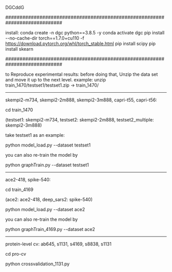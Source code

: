 

DGCddG

############################################################################

install:
conda create -n dgc python==3.8.5 -y
conda activate dgc
pip install  --no-cache-dir torch==1.7.0+cu110 -f  https://download.pytorch.org/whl/torch_stable.html
pip install scipy
pip install skearn

############################################################################

to Reproduce experimental results: 
before doing that, Unzip the data set and move it up to the next level. example: unzip train_1470/testset1/testset1.zip -> train_1470/

----------------------------------------------------------------------------
skempi2-m734, skempi2-2m888, skempi2-3m888, capri-t55, capri-t56:

cd train_1470

(testset1: skempi2-m734, testset2: skempi2-2m888, testset2_multiple: skempi2-3m888)

take testset1 as an example:

python model_load.py --dataset testset1

you can also re-train the model by

python graphTrain.py --dataset testset1

----------------------------------------------------------------------------

ace2-418, spike-540:

cd train_4169

(ace2: ace2-418, deep_sars2: spike-540)

python model_load.py --dataset ace2

you can also re-train the model by

python graphTrain_4169.py --dataset ace2

----------------------------------------------------------------------------

protein-level cv: ab645, s1131, s4169, s8838, s1131

cd pro-cv

python crossvalidation_1131.py
